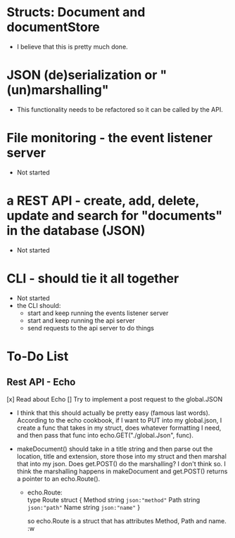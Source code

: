 # Structs: Document and documentStore
  - I believe that this is pretty much done.
# JSON (de)serialization or "(un)marshalling"
  - This functionality needs to be refactored so it can be called by the API.
# File monitoring - the event listener server
  - Not started
# a REST API - create, add, delete, update and search for "documents" in the database (JSON)
  - Not started
# CLI - should tie it all together 
  - Not started 
  - the CLI should: 
    - start and keep running the events listener server
    - start and keep running the api server
    - send requests to the api server to do things


# To-Do List

## Rest API - Echo
[x] Read about Echo 
[] Try to implement a post request to the global.JSON
  - I think that this should actually be pretty easy (famous last words). According to the echo cookbook, if I want to PUT into my global.json, I create a func that takes in my struct, does whatever formatting I need, and then pass that func into echo.GET("./global.Json", func). 

  - makeDocument() should take in a title string and then parse out the location, title and extension, store those into my struct and then marshal that into my json. Does get.POST() do the marshalling? I don't think so. I think the marshalling happens in makeDocument and get.POST() returns a pointer to an echo.Route(). 
    - echo.Route:  
        type Route struct {
          Method string `json:"method"`
          Path   string `json:"path"`
          Name   string `json:"name"`
      }

      so echo.Route is a struct that has attributes Method, Path and name. :w
